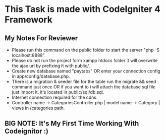 # This Task is made with CodeIgniter 4 Framework

## My Notes For Reviewer

- Please run this command on the public folder to start the server "php -S localhost:8888".
- Please do not run the project form xampp htdocs folder it will overwrite the ajax url by prefixing it with public/.
- Create new database named "paytabs" OR enter your connection config in app/config/database.php.
- There is a migration & seeder file for the table run the migrate && seed command just once OR if you want to i will attach the database  sql file just import it. it's located in public/sql/db.sql.
- Internet connection required for the cdns.
- Controller name -> CategoriesController.php | model name -> Category | views in /categories path.

## BIG NOTE: It's My First Time Working With Codeignitor :)


